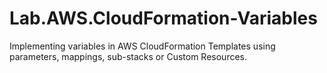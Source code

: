 # Lab.AWS.CloudFormation-Variables
Implementing variables in AWS CloudFormation Templates using parameters, mappings, sub-stacks or Custom Resources.
